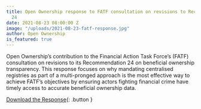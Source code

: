 ```yaml
---
title: Open Ownership response to FATF consultation on revisions to Recommendation
  24
date: 2021-08-23 08:00:00 Z
image: "/uploads/2021-08-23-fatf-response.jpg"
author: Open Ownership
is_featured: true
---
```


Open Ownership’s contribution to the Financial Action Task Force’s (FATF) consultation on revisions to its Recommendation 24 on beneficial ownership transparency. This response focuses on why mandating centralised registries as part of a multi-pronged approach is the most effective way to achieve FATF’s objectives by ensuring actors fighting financial crime have timely access to accurate beneficial ownership data.

[Download the Response](/resources/open-ownership-response-to-fatf-consultation-on-revisions-to-recommendation-24/){: .button }